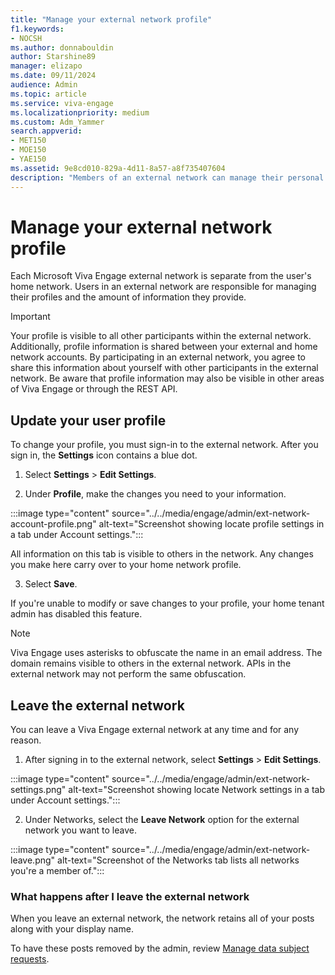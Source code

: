 ```yaml
---
title: "Manage your external network profile"
f1.keywords:
- NOCSH
ms.author: donnabouldin
author: Starshine89
manager: elizapo
ms.date: 09/11/2024
audience: Admin
ms.topic: article
ms.service: viva-engage
ms.localizationpriority: medium
ms.custom: Adm_Yammer
search.appverid:
- MET150
- MOE150
- YAE150
ms.assetid: 9e8cd010-829a-4d11-8a57-a8f735407604
description: "Members of an external network can manage their personal information."
---
```


# Manage your external network profile

Each Microsoft Viva Engage external network is separate from the user's home network. 
Users in an external network are responsible for managing their profiles and the amount of information they provide.  

> [!IMPORTANT] 
> Your profile is visible to all other participants within the external network. Additionally, profile information is shared between your external and home network accounts.
By participating in an external network, you agree to share this information about yourself
with other participants in the external network. Be aware that profile information may also be visible in other areas of Viva Engage or through the REST API.

## Update your user profile

To change your profile, you must sign-in to the external network.
After you sign in, the **Settings** icon contains a blue dot. 

1. Select **Settings** > **Edit Settings**.
 
2. Under **Profile**, make the changes you need to your information.

  :::image type="content" source="../../media/engage/admin/ext-network-account-profile.png" alt-text="Screenshot showing locate profile settings in a tab under Account settings.":::

  All information on this tab is visible to others in the network. Any changes you make here carry over to your home network profile.

3. Select **Save**.

  If you're unable to modify or save changes to your profile, your home tenant admin has disabled this feature.

> [!NOTE] 
> Viva Engage uses asterisks to obfuscate the name in an email address. The domain remains visible to others in the external network. APIs in the external network may not perform the same obfuscation.

## Leave the external network

You can leave a Viva Engage external network at any time and for any reason.

1.	After signing in to the external network, select **Settings** > **Edit Settings**.

  
 :::image type="content" source="../../media/engage/admin/ext-network-settings.png" alt-text="Screenshot showing locate Network settings in a tab under Account settings.":::
  

2. Under Networks, select the **Leave Network** option for the external network you want to leave.  

  :::image type="content" source="../../media/engage/admin/ext-network-leave.png" alt-text="Screenshot of the Networks tab lists all networks you're a member of.":::

### What happens after I leave the external network

When you leave an external network, the network retains all of your posts along with your display name.  

To have these posts removed by the admin, review [Manage data subject requests](../manage-security-and-compliance/gdpr-requests-in-viva-engage-enterprise.md).
